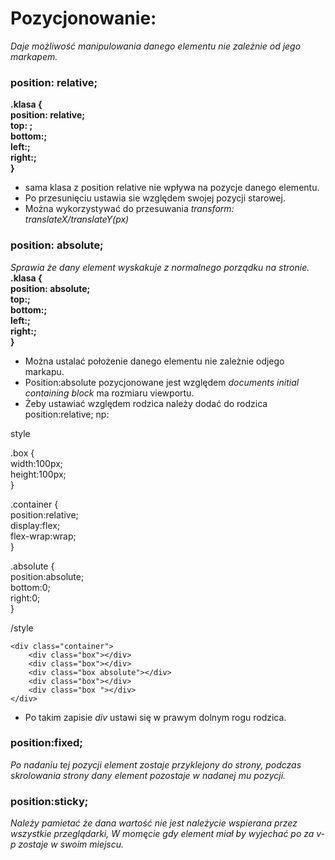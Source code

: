 # Pozycjonowanie:
_Daje możliwość manipulowania danego elementu nie zależnie od jego markapem._
### position: relative; ###  
**.klasa {   
    position: relative;   
   top: ;   
   bottom:;   
   left:;   
   right:;   
}**
- sama klasa z position relative nie wpływa na pozycje danego elementu.
- Po przesunięciu ustawia sie względem swojej pozycji starowej.
- Można wykorzystywać do przesuwania *transform: translateX/translateY(px)* 
### position: absolute; ###
_Sprawia że dany element wyskakuje z normalnego porządku na stronie._   
**.klasa {   
    position: absolute;   
    top:;   
    bottom:;   
    left:;   
    right:;   
}**
- Można ustalać położenie danego elementu nie zależnie odjego markapu.
- Position:absolute pozycjonowane jest względem _*documents initial containing block*_ ma rozmiaru viewportu.
- Żeby ustawiać względem rodzica należy dodać do rodzica position:relative; np:

style    
    
 .box {   
    width:100px;   
    height:100px;   
}  

.container {   
    position:relative;     
    display:flex;   
    flex-wrap:wrap;   
}   

.absolute {   
    position:absolute;   
    bottom:0;   
    right:0;   
}   

/style

<body>  
    
    <div class="container">   
        <div class="box"></div>   
        <div class="box"></div>   
        <div class="box absolute"></div>   
        <div class="box"></div>   
        <div class="box "></div>   
    </div>   
    
</body>   

- Po takim zapisie *div* ustawi się w prawym dolnym rogu rodzica.

### position:fixed; ###
_Po nadaniu tej pozycji element zostaje przyklejony do strony, podczas skrolowania strony dany element pozostaje w nadanej mu pozycji._

### position:sticky; ###
_Należy pamietać że dana wartość nie jest należycie wspierana przez wszystkie przeglądarki,_
_W momęcie gdy element miał by wyjechać po za v-p zostaje w swoim miejscu._

